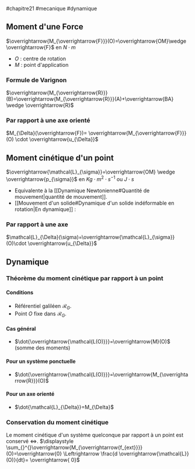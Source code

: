#chapitre21 #mecanique #dynamique 
## Moment d'une Force 
$\overrightarrow{M_{\overrightarrow{F}}}(O)=\overrightarrow{OM}\wedge \overrightarrow{F}$   en $N \cdot m$
- $O$ : centre de rotation 
- $M$ : point d'application 
### Formule de Varignon
$\overrightarrow{M_{\overrightarrow{R}}}(B)=\overrightarrow{M_{\overrightarrow{R}}}(A)+\overrightarrow{BA} \wedge \overrightarrow{R}$    
### Par rapport à une axe orienté
$M_{\Delta}(\overrightarrow{F})= \overrightarrow{M_{\overrightarrow{F}}}(O) \cdot \overrightarrow{u_{\Delta}}$ 

## Moment cinétique d'un point 
$\overrightarrow{\mathcal{L}_{\sigma}}=\overrightarrow{OM} \wedge \overrightarrow{p_{\sigma}}$   en $Kg \cdot m^{2} \cdot s^{-1}$  ou  $J \cdot s$ 
- Equivalente à la [[Dynamique Newtonienne#Quantité de mouvement|quantité de mouvement]].
- [[Mouvement d'un solide#Dynamique d'un solide indéformable en rotation|En dynamique]] :
### Par rapport à une axe 
$\mathcal{L}_{\Delta}(\sigma)=\overrightarrow{\mathcal{L}_{\sigma}}(O)\cdot \overrightarrow{u_{\Delta}}$

## Dynamique 
### Théorème du moment cinétique par rapport à un point
#### Conditions
- Référentiel galiléen $\mathcal{R}_{G}$.
- Point $O$ fixe dans $\mathcal{R}_{G}$.
#### Cas général
- $\dot{\overrightarrow{\mathcal{L(O)}}}=\overrightarrow{M}(O)$   (somme des moments)
#### Pour un système ponctuelle
- $\dot{\overrightarrow{\mathcal{L(O)}}}=\overrightarrow{M_{\overrightarrow{R}}}(O)$  
#### Pour un axe orienté
- $\dot{\mathcal{L}_{\Delta}}=M_{\Delta}$   
### Conservation du moment cinétique
Le moment cinétique d'un système quelconque par rapport à un point est conservé $\Leftrightarrow$. 
$\displaystyle \sum_{}^{}\overrightarrow{M_{\overrightarrow{f_{ext}}}}(O)=\overrightarrow{0} \Leftrightarrow \frac{d \overrightarrow{\mathcal{L}}(O)}{dt}= \overrightarrow{ 0}$  